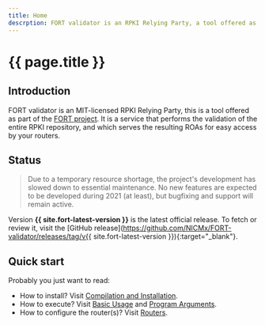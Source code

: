 ```yaml
---
title: Home
descrption: FORT validator is an RPKI Relying Party, a tool offered as part of the FORT project. It performs the validation of the entire RPKI repository and serves the resulting ROAs for easy access by your routers.
---
```


# {{ page.title }}

## Introduction

FORT validator is an MIT-licensed RPKI Relying Party, this is a tool offered as part of the [FORT project](https://www.fortproject.net/). It is a service that performs the validation of the entire RPKI repository, and which serves the resulting ROAs for easy access by your routers.

## Status

> Due to a temporary resource shortage, the project's development has slowed down to essential maintenance. No new features are expected to be developed during 2021 (at least), but bugfixing and support will remain active.

Version **{{ site.fort-latest-version }}** is the latest official release. To fetch or review it, visit the [GitHub release](https://github.com/NICMx/FORT-validator/releases/tag/v{{ site.fort-latest-version }}){:target="_blank"}.

## Quick start

Probably you just want to read:
- How to install? Visit [Compilation and Installation](installation.html).
- How to execute? Visit [Basic Usage](run.html) and [Program Arguments](usage.html).
- How to configure the router(s)? Visit [Routers](routers.html).
